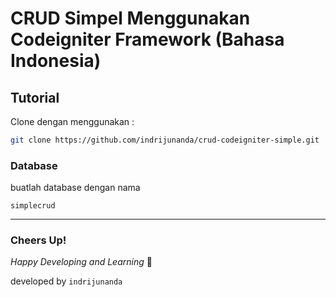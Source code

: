 # CRUD Simpel Menggunakan Codeigniter Framework (Bahasa Indonesia)

## Tutorial 

Clone dengan menggunakan :

```sh
git clone https://github.com/indrijunanda/crud-codeigniter-simple.git
```

### Database 

buatlah database dengan nama

```
simplecrud
```

-------------------

### Cheers Up!

*Happy Developing and Learning* 💪



developed by `indrijunanda`